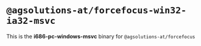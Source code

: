 # `@agsolutions-at/forcefocus-win32-ia32-msvc`

This is the **i686-pc-windows-msvc** binary for `@agsolutions-at/forcefocus`
